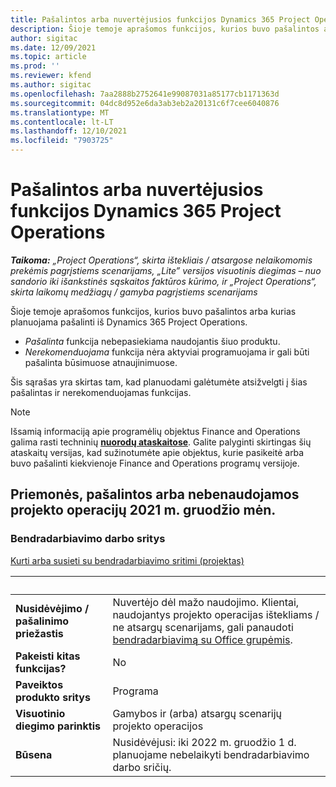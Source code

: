 ```yaml
---
title: Pašalintos arba nuvertėjusios funkcijos Dynamics 365 Project Operations
description: Šioje temoje aprašomos funkcijos, kurios buvo pašalintos arba kurias planuojama pašalinti iš Dynamics 365 Project Operations.
author: sigitac
ms.date: 12/09/2021
ms.topic: article
ms.prod: ''
ms.reviewer: kfend
ms.author: sigitac
ms.openlocfilehash: 7aa2888b2752641e99087031a85177cb1171363d
ms.sourcegitcommit: 04dc8d952e6da3ab3eb2a20131c6f7cee6040876
ms.translationtype: MT
ms.contentlocale: lt-LT
ms.lasthandoff: 12/10/2021
ms.locfileid: "7903725"
---
```

# <a name="removed-or-deprecated-features-in-dynamics-365-project-operations"></a>Pašalintos arba nuvertėjusios funkcijos Dynamics 365 Project Operations

_**Taikoma:** „Project Operations“, skirta ištekliais / atsargose nelaikomomis prekėmis pagrįstiems scenarijams, „Lite” versijos visuotinis diegimas – nuo sandorio iki išankstinės sąskaitos faktūros kūrimo, ir „Project Operations“, skirta laikomų medžiagų / gamyba pagrįstiems scenarijams_

Šioje temoje aprašomos funkcijos, kurios buvo pašalintos arba kurias planuojama pašalinti iš Dynamics 365 Project Operations.

- *Pašalinta* funkcija nebepasiekiama naudojantis šiuo produktu.
- *Nerekomenduojama* funkcija nėra aktyviai programuojama ir gali būti pašalinta būsimuose atnaujinimuose.

Šis sąrašas yra skirtas tam, kad planuodami galėtumėte atsižvelgti į šias pašalintas ir nerekomenduojamas funkcijas.

> [!NOTE]
> Išsamią informaciją apie programėlių objektus Finance and Operations galima rasti techninių [**nuorodų ataskaitose**](/dynamics/s-e/global/axtechrefrep_61). Galite palyginti skirtingas šių ataskaitų versijas, kad sužinotumėte apie objektus, kurie pasikeitė arba buvo pašalinti kiekvienoje Finance and Operations programų versijoje.

## <a name="features-removed-or-deprecated-in-the-project-operations-december-2021-release"></a>Priemonės, pašalintos arba nebenaudojamos projekto operacijų 2021 m. gruodžio mėn.

### <a name="collaboration-workspaces"></a>Bendradarbiavimo darbo sritys

[Kurti arba susieti su bendradarbiavimo sritimi (projektas)](/dynamicsax-2012/appuser-itpro/create-or-link-to-a-collaboration-workspace-project)

| &nbsp; | &nbsp; |
|--------|--------|
| **Nusidėvėjimo / pašalinimo priežastis** | Nuvertėjo dėl mažo naudojimo. Klientai, naudojantys projekto operacijas ištekliams / ne atsargų scenarijams, gali panaudoti [bendradarbiavimą su Office grupėmis](../project-management/collaboration-groups.md). |
| **Pakeisti kitas funkcijas?** | No |
| **Paveiktos produkto sritys** | Programa  |
| **Visuotinio diegimo parinktis** | Gamybos ir (arba) atsargų scenarijų projekto operacijos |
| **Būsena** | Nusidėvėjusi: iki 2022 m. gruodžio 1 d. planuojame nebelaikyti bendradarbiavimo darbo sričių. |
